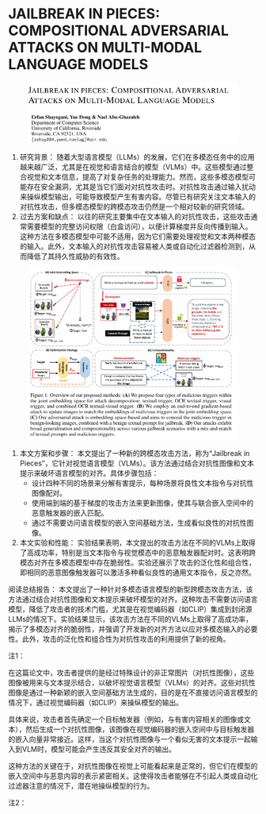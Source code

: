 # JAILBREAK IN PIECES: COMPOSITIONAL ADVERSARIAL  ATTACKS ON MULTI-MODAL LANGUAGE MODELS

<figure><img src="../.gitbook/assets/image (26) (1) (1).png" alt=""><figcaption></figcaption></figure>

1. 研究背景： 随着大型语言模型（LLMs）的发展，它们在多模态任务中的应用越来越广泛，尤其是在视觉和语言结合的模型（VLMs）中。这些模型通过整合视觉和文本信息，提高了对复杂任务的处理能力。然而，这些多模态模型可能存在安全漏洞，尤其是当它们面对对抗性攻击时。对抗性攻击通过输入扰动来操纵模型输出，可能导致模型产生有害内容。尽管已有研究关注文本输入的对抗性攻击，但多模态模型的跨模态攻击仍然是一个相对较新的研究领域。
2. 过去方案和缺点： 以往的研究主要集中在文本输入的对抗性攻击，这些攻击通常需要模型的完整访问权限（白盒访问），以便计算梯度并反向传播到输入。这种方法在多模态模型中可能不适用，因为它们需要处理视觉和文本两种模态的输入。此外，文本输入的对抗性攻击容易被人类或自动化过滤器检测到，从而降低了其持久性威胁的有效性。

<figure><img src="../.gitbook/assets/image (25) (1) (1).png" alt=""><figcaption></figcaption></figure>

1. 本文方案和步骤： 本文提出了一种新的跨模态攻击方法，称为“Jailbreak in Pieces”，它针对视觉语言模型（VLMs）。该方法通过结合对抗性图像和文本提示来破坏语言模型的对齐。具体步骤包括：
   * 设计四种不同的场景来分解有害提示，每种场景将良性文本指令与对抗性图像配对。
   * 使用端到端的基于梯度的攻击方法来更新图像，使其与联合嵌入空间中的恶意触发器的嵌入匹配。
   * 通过不需要访问语言模型的嵌入空间基础方法，生成看似良性的对抗性图像。
2. 本文实验和性能： 实验结果表明，本文提出的攻击方法在不同的VLMs上取得了高成功率，特别是当文本指令与视觉模态中的恶意触发器配对时。这表明跨模态对齐在多模态模型中存在脆弱性。实验还展示了攻击的泛化性和组合性，即相同的恶意图像触发器可以激活多种看似良性的通用文本指令，反之亦然。

阅读总结报告： 本文提出了一种针对多模态语言模型的新型跨模态攻击方法，该方法通过结合对抗性图像和文本提示来破坏模型的对齐。这种攻击不需要访问语言模型，降低了攻击者的技术门槛，尤其是在视觉编码器（如CLIP）集成到封闭源LLMs的情况下。实验结果显示，该攻击方法在不同的VLMs上取得了高成功率，揭示了多模态对齐的脆弱性，并强调了开发新的对齐方法以应对多模态输入的必要性。此外，攻击的泛化性和组合性为对抗性攻击的利用提供了新的视角。



注1：

在这篇论文中，攻击者提供的是经过特殊设计的非正常图片（对抗性图像），这些图像被用来与文本提示结合，以破坏视觉语言模型（VLMs）的对齐。这些对抗性图像是通过一种新颖的嵌入空间基础方法生成的，目的是在不直接访问语言模型的情况下，通过视觉编码器（如CLIP）来操纵模型的输出。

具体来说，攻击者首先确定一个目标触发器（例如，与有害内容相关的图像或文本），然后生成一个对抗性图像，该图像在视觉编码器的嵌入空间中与目标触发器的嵌入向量非常接近。这样，当这个对抗性图像与一个看似无害的文本提示一起输入到VLM时，模型可能会产生违反其安全对齐的输出。

这种方法的关键在于，对抗性图像在视觉上可能看起来是正常的，但它们在模型的嵌入空间中与恶意内容的表示紧密相关。这使得攻击者能够在不引起人类或自动化过滤器注意的情况下，潜在地操纵模型的行为。



注2：

